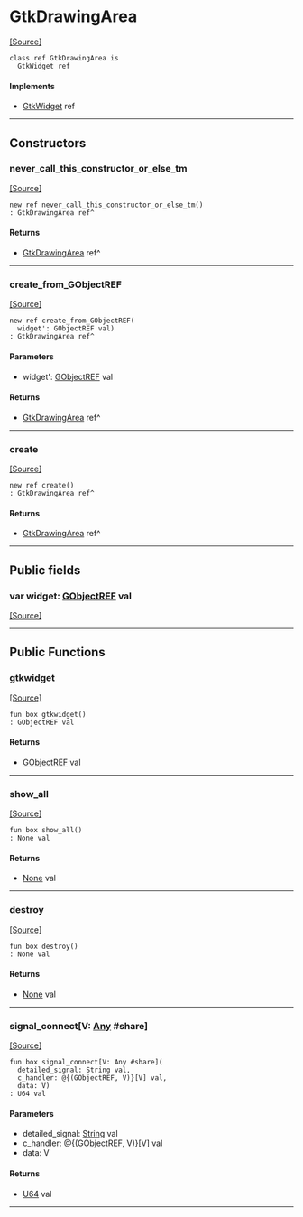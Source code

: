 # GtkDrawingArea
<span class="source-link">[[Source]](src/gtk3/GtkDrawingArea.md#L6)</span>
```pony
class ref GtkDrawingArea is
  GtkWidget ref
```

#### Implements

* [GtkWidget](gtk3-GtkWidget.md) ref

---

## Constructors

### never_call_this_constructor_or_else_tm
<span class="source-link">[[Source]](src/gtk3/GtkDrawingArea.md#L10)</span>


```pony
new ref never_call_this_constructor_or_else_tm()
: GtkDrawingArea ref^
```

#### Returns

* [GtkDrawingArea](gtk3-GtkDrawingArea.md) ref^

---

### create_from_GObjectREF
<span class="source-link">[[Source]](src/gtk3/GtkDrawingArea.md#L13)</span>


```pony
new ref create_from_GObjectREF(
  widget': GObjectREF val)
: GtkDrawingArea ref^
```
#### Parameters

*   widget': [GObjectREF](gtk3-..-gobject-GObjectREF.md) val

#### Returns

* [GtkDrawingArea](gtk3-GtkDrawingArea.md) ref^

---

### create
<span class="source-link">[[Source]](src/gtk3/GtkDrawingArea.md#L17)</span>


```pony
new ref create()
: GtkDrawingArea ref^
```

#### Returns

* [GtkDrawingArea](gtk3-GtkDrawingArea.md) ref^

---

## Public fields

### var widget: [GObjectREF](gtk3-..-gobject-GObjectREF.md) val
<span class="source-link">[[Source]](src/gtk3/GtkDrawingArea.md#L7)</span>



---

## Public Functions

### gtkwidget
<span class="source-link">[[Source]](src/gtk3/GtkDrawingArea.md#L9)</span>


```pony
fun box gtkwidget()
: GObjectREF val
```

#### Returns

* [GObjectREF](gtk3-..-gobject-GObjectREF.md) val

---

### show_all
<span class="source-link">[[Source]](src/gtk3/GtkWidget.md#L4)</span>


```pony
fun box show_all()
: None val
```

#### Returns

* [None](builtin-None.md) val

---

### destroy
<span class="source-link">[[Source]](src/gtk3/GtkWidget.md#L7)</span>


```pony
fun box destroy()
: None val
```

#### Returns

* [None](builtin-None.md) val

---

### signal_connect\[V: [Any](builtin-Any.md) #share\]
<span class="source-link">[[Source]](src/gtk3/GtkWidget.md#L10)</span>


```pony
fun box signal_connect[V: Any #share](
  detailed_signal: String val,
  c_handler: @{(GObjectREF, V)}[V] val,
  data: V)
: U64 val
```
#### Parameters

*   detailed_signal: [String](builtin-String.md) val
*   c_handler: @{(GObjectREF, V)}[V] val
*   data: V

#### Returns

* [U64](builtin-U64.md) val

---


